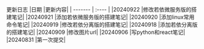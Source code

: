更新日志
|日期	  |更新内容|
| ------- | :---- |
|20240922	    |修改若依微服务版的搭建笔记|
|20240921	    |添加若依微服务版的搭建笔记|
|20240920	    |添加linux常用命令笔记|
|20240919	    |修改若依分离版的搭建笔记|
|20240918	    |添加若依分离版的搭建笔记|
|20240909	    |修改图片url|
|20240906	    |写python和react笔记|
|20240831	    |第一次提交|